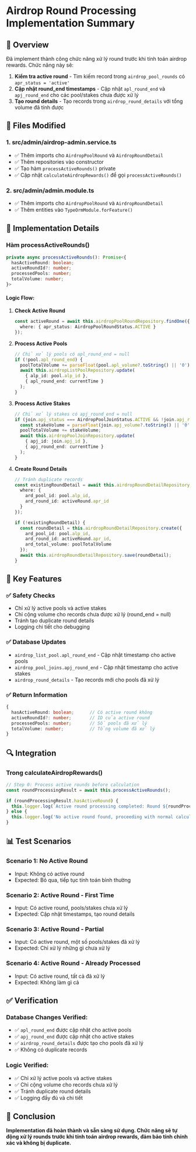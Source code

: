 # Airdrop Round Processing Implementation Summary

## 🎯 Overview

Đã implement thành công chức năng xử lý round trước khi tính toán airdrop rewards. Chức năng này sẽ:

1. **Kiểm tra active round** - Tìm kiếm record trong `airdrop_pool_rounds` có `apr_status = 'active'`
2. **Cập nhật round_end timestamps** - Cập nhật `apl_round_end` và `apj_round_end` cho các pool/stakes chưa được xử lý
3. **Tạo round details** - Tạo records trong `airdrop_round_details` với tổng volume đã tính được

## 📁 Files Modified

### **1. src/admin/airdrop-admin.service.ts**
- ✅ Thêm imports cho `AirdropPoolRound` và `AirdropRoundDetail`
- ✅ Thêm repositories vào constructor
- ✅ Tạo hàm `processActiveRounds()` private
- ✅ Cập nhật `calculateAirdropRewards()` để gọi `processActiveRounds()`

### **2. src/admin/admin.module.ts**
- ✅ Thêm imports cho `AirdropPoolRound` và `AirdropRoundDetail`
- ✅ Thêm entities vào `TypeOrmModule.forFeature()`

## 🔧 Implementation Details

### **Hàm processActiveRounds()**

```typescript
private async processActiveRounds(): Promise<{
  hasActiveRound: boolean;
  activeRoundId?: number;
  processedPools: number;
  totalVolume: number;
}>
```

#### **Logic Flow:**

1. **Check Active Round**
   ```typescript
   const activeRound = await this.airdropPoolRoundRepository.findOne({
     where: { apr_status: AirdropPoolRoundStatus.ACTIVE }
   });
   ```

2. **Process Active Pools**
   ```typescript
   // Chỉ xử lý pools có apl_round_end = null
   if (!pool.apl_round_end) {
     poolTotalVolume += parseFloat(pool.apl_volume?.toString() || '0');
     await this.airdropListPoolRepository.update(
       { alp_id: pool.alp_id },
       { apl_round_end: currentTime }
     );
   }
   ```

3. **Process Active Stakes**
   ```typescript
   // Chỉ xử lý stakes có apj_round_end = null
   if (join.apj_status === AirdropPoolJoinStatus.ACTIVE && !join.apj_round_end) {
     const stakeVolume = parseFloat(join.apj_volume?.toString() || '0');
     poolTotalVolume += stakeVolume;
     await this.airdropPoolJoinRepository.update(
       { apj_id: join.apj_id },
       { apj_round_end: currentTime }
     );
   }
   ```

4. **Create Round Details**
   ```typescript
   // Tránh duplicate records
   const existingRoundDetail = await this.airdropRoundDetailRepository.findOne({
     where: {
       ard_pool_id: pool.alp_id,
       ard_round_id: activeRound.apr_id
     }
   });

   if (!existingRoundDetail) {
     const roundDetail = this.airdropRoundDetailRepository.create({
       ard_pool_id: pool.alp_id,
       ard_round_id: activeRound.apr_id,
       ard_total_volume: poolTotalVolume
     });
     await this.airdropRoundDetailRepository.save(roundDetail);
   }
   ```

## 🎯 Key Features

### **✅ Safety Checks**
- Chỉ xử lý active pools và active stakes
- Chỉ cộng volume cho records chưa được xử lý (round_end = null)
- Tránh tạo duplicate round details
- Logging chi tiết cho debugging

### **✅ Database Updates**
- `airdrop_list_pool.apl_round_end` - Cập nhật timestamp cho active pools
- `airdrop_pool_joins.apj_round_end` - Cập nhật timestamp cho active stakes
- `airdrop_round_details` - Tạo records mới cho pools đã xử lý

### **✅ Return Information**
```typescript
{
  hasActiveRound: boolean;      // Có active round không
  activeRoundId?: number;       // ID của active round
  processedPools: number;       // Số pools đã xử lý
  totalVolume: number;          // Tổng volume đã xử lý
}
```

## 🔍 Integration

### **Trong calculateAirdropRewards()**
```typescript
// Step 0: Process active rounds before calculation
const roundProcessingResult = await this.processActiveRounds();

if (roundProcessingResult.hasActiveRound) {
  this.logger.log(`Active round processing completed: Round ${roundProcessingResult.activeRoundId}, ${roundProcessingResult.processedPools} pools processed, total volume: ${roundProcessingResult.totalVolume}`);
} else {
  this.logger.log('No active round found, proceeding with normal calculation');
}
```

## 📊 Test Scenarios

### **Scenario 1: No Active Round**
- Input: Không có active round
- Expected: Bỏ qua, tiếp tục tính toán bình thường

### **Scenario 2: Active Round - First Time**
- Input: Có active round, pools/stakes chưa xử lý
- Expected: Cập nhật timestamps, tạo round details

### **Scenario 3: Active Round - Partial**
- Input: Có active round, một số pools/stakes đã xử lý
- Expected: Chỉ xử lý những gì chưa xử lý

### **Scenario 4: Active Round - Already Processed**
- Input: Có active round, tất cả đã xử lý
- Expected: Không làm gì cả

## ✅ Verification

### **Database Changes Verified:**
- ✅ `apl_round_end` được cập nhật cho active pools
- ✅ `apj_round_end` được cập nhật cho active stakes  
- ✅ `airdrop_round_details` được tạo cho pools đã xử lý
- ✅ Không có duplicate records

### **Logic Verified:**
- ✅ Chỉ xử lý active pools và active stakes
- ✅ Chỉ cộng volume cho records chưa xử lý
- ✅ Tránh duplicate round details
- ✅ Logging đầy đủ và chi tiết

## 🎯 Conclusion

**Implementation đã hoàn thành và sẵn sàng sử dụng. Chức năng sẽ tự động xử lý rounds trước khi tính toán airdrop rewards, đảm bảo tính chính xác và không bị duplicate.** 
